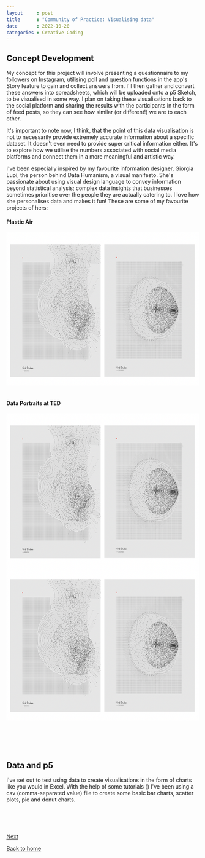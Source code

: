 ```yaml
---
layout     : post
title      : "Community of Practice: Visualising data"
date       : 2022-10-20
categories : Creative Coding
---
```


## Concept Development

My concept for this project will involve presenting a questionnaire to my followers on Instagram, utilising poll and question functions in the app's Story feature to gain and collect answers from. I'll then gather and convert these answers into spreadsheets, which will be uploaded onto a p5 Sketch, to be visualised in some way. I plan on taking these visualisations back to the social platform and sharing the results with the participants in the form of feed posts, so they can see how similar (or different!) we are to each other.

It's important to note now, I think, that the point of this data visualisation is not to necessarily provide extremely accurate information about a specific dataset. It doesn't even need to provide super critical information either. It's to explore how we utilise the numbers associated with social media platforms and connect them in a more meaningful and artistic way. 

I've been especially inspired by my favourite information designer, Giorgia Lupi, the person behind Data Humanism, a visual manifesto. She's passionate about using visual design language to convey information beyond statistical analysis; complex data insights that businesses sometimes prioritise over the people they are actually catering to. I love how she personalises data and makes it fun! These are some of my favourite projects of hers:

#### Plastic Air

<img src="/CoP_img/refik.png" style="display: block; margin: 0 auto; height:400px"/>

<br>

#### Data Portraits at TED

  <img src="/CoP_img/refik.png" style="display: block; margin: 0 auto; height:400px"/>
  <img src="/CoP_img/refik.png" style="display: block; margin: 0 auto; height:400px"/>

<br> 

### 

<br> <br>

## Data and p5

I've set out to test using data to create visualisations in the form of charts like you would in Excel. With the help of some tutorials () I've been using a csv (comma-separated value) file to create some basic bar charts, scatter plots, pie and donut charts.


<br> <br> <br>

   [Next](https://elishafitri.github.io/creative/coding/2022/10/25/CoP.html)
    
  [Back to home](https://elishafitri.github.io/)
  

